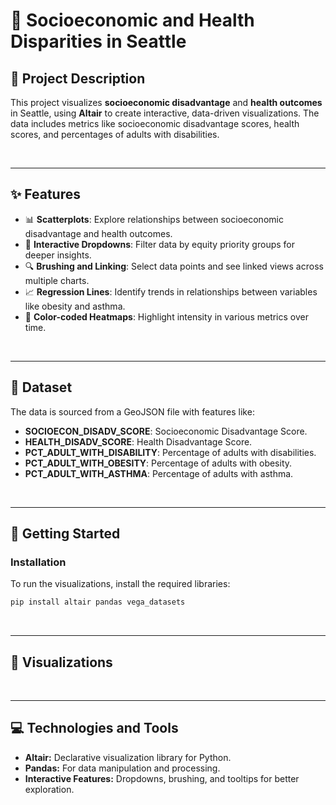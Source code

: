 # 🌟 Socioeconomic and Health Disparities in Seattle

## 📝 **Project Description**

This project visualizes **socioeconomic disadvantage** and **health outcomes** in Seattle, using **Altair** to create interactive, data-driven visualizations. The data includes metrics like socioeconomic disadvantage scores, health scores, and percentages of adults with disabilities.

<br>

---

## ✨ **Features**

- 📊 **Scatterplots**: Explore relationships between socioeconomic disadvantage and health outcomes.
- 🔄 **Interactive Dropdowns**: Filter data by equity priority groups for deeper insights.
- 🔍 **Brushing and Linking**: Select data points and see linked views across multiple charts.
- 📈 **Regression Lines**: Identify trends in relationships between variables like obesity and asthma.
- 🌈 **Color-coded Heatmaps**: Highlight intensity in various metrics over time.

<br>

---

## 📂 **Dataset**

The data is sourced from a GeoJSON file with features like:
- **SOCIOECON_DISADV_SCORE**: Socioeconomic Disadvantage Score.
- **HEALTH_DISADV_SCORE**: Health Disadvantage Score.
- **PCT_ADULT_WITH_DISABILITY**: Percentage of adults with disabilities.
- **PCT_ADULT_WITH_OBESITY**: Percentage of adults with obesity.
- **PCT_ADULT_WITH_ASTHMA**: Percentage of adults with asthma.

<br>

---

## 🚀 **Getting Started**

### **Installation**

To run the visualizations, install the required libraries:
```bash
pip install altair pandas vega_datasets
```

<br>

---

## 🎨 **Visualizations**


<br>


---

## 💻 **Technologies and Tools**
- **Altair:** Declarative visualization library for Python.
- **Pandas:** For data manipulation and processing.
- **Interactive Features:** Dropdowns, brushing, and tooltips for better exploration.
